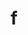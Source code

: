 ---
title: f
parent: Common Words
last_modified_date: 2021-10-21

see_also:
  - "e"
transcriptions:
  - ˈɛf
translations:
  - "bye; goodbye"
etymology:
  Formed in analogy to [e](e). Influenced by `press F to pay respects`.
examples:
  - bzo: "F."
    eng: "Bye."
---